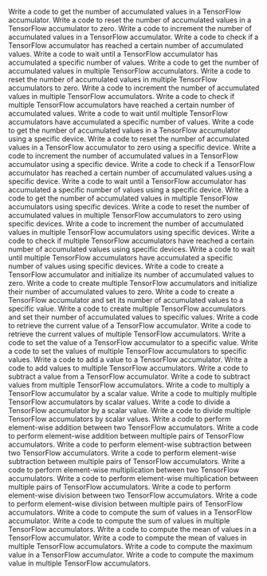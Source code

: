 Write a code to get the number of accumulated values in a TensorFlow accumulator.
Write a code to reset the number of accumulated values in a TensorFlow accumulator to zero.
Write a code to increment the number of accumulated values in a TensorFlow accumulator.
Write a code to check if a TensorFlow accumulator has reached a certain number of accumulated values.
Write a code to wait until a TensorFlow accumulator has accumulated a specific number of values.
Write a code to get the number of accumulated values in multiple TensorFlow accumulators.
Write a code to reset the number of accumulated values in multiple TensorFlow accumulators to zero.
Write a code to increment the number of accumulated values in multiple TensorFlow accumulators.
Write a code to check if multiple TensorFlow accumulators have reached a certain number of accumulated values.
Write a code to wait until multiple TensorFlow accumulators have accumulated a specific number of values.
Write a code to get the number of accumulated values in a TensorFlow accumulator using a specific device.
Write a code to reset the number of accumulated values in a TensorFlow accumulator to zero using a specific device.
Write a code to increment the number of accumulated values in a TensorFlow accumulator using a specific device.
Write a code to check if a TensorFlow accumulator has reached a certain number of accumulated values using a specific device.
Write a code to wait until a TensorFlow accumulator has accumulated a specific number of values using a specific device.
Write a code to get the number of accumulated values in multiple TensorFlow accumulators using specific devices.
Write a code to reset the number of accumulated values in multiple TensorFlow accumulators to zero using specific devices.
Write a code to increment the number of accumulated values in multiple TensorFlow accumulators using specific devices.
Write a code to check if multiple TensorFlow accumulators have reached a certain number of accumulated values using specific devices.
Write a code to wait until multiple TensorFlow accumulators have accumulated a specific number of values using specific devices.
Write a code to create a TensorFlow accumulator and initialize its number of accumulated values to zero.
Write a code to create multiple TensorFlow accumulators and initialize their number of accumulated values to zero.
Write a code to create a TensorFlow accumulator and set its number of accumulated values to a specific value.
Write a code to create multiple TensorFlow accumulators and set their number of accumulated values to specific values.
Write a code to retrieve the current value of a TensorFlow accumulator.
Write a code to retrieve the current values of multiple TensorFlow accumulators.
Write a code to set the value of a TensorFlow accumulator to a specific value.
Write a code to set the values of multiple TensorFlow accumulators to specific values.
Write a code to add a value to a TensorFlow accumulator.
Write a code to add values to multiple TensorFlow accumulators.
Write a code to subtract a value from a TensorFlow accumulator.
Write a code to subtract values from multiple TensorFlow accumulators.
Write a code to multiply a TensorFlow accumulator by a scalar value.
Write a code to multiply multiple TensorFlow accumulators by scalar values.
Write a code to divide a TensorFlow accumulator by a scalar value.
Write a code to divide multiple TensorFlow accumulators by scalar values.
Write a code to perform element-wise addition between two TensorFlow accumulators.
Write a code to perform element-wise addition between multiple pairs of TensorFlow accumulators.
Write a code to perform element-wise subtraction between two TensorFlow accumulators.
Write a code to perform element-wise subtraction between multiple pairs of TensorFlow accumulators.
Write a code to perform element-wise multiplication between two TensorFlow accumulators.
Write a code to perform element-wise multiplication between multiple pairs of TensorFlow accumulators.
Write a code to perform element-wise division between two TensorFlow accumulators.
Write a code to perform element-wise division between multiple pairs of TensorFlow accumulators.
Write a code to compute the sum of values in a TensorFlow accumulator.
Write a code to compute the sum of values in multiple TensorFlow accumulators.
Write a code to compute the mean of values in a TensorFlow accumulator.
Write a code to compute the mean of values in multiple TensorFlow accumulators.
Write a code to compute the maximum value in a TensorFlow accumulator.
Write a code to compute the maximum value in multiple TensorFlow accumulators.